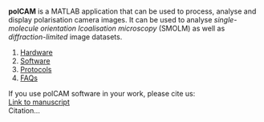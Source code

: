 <br />

**polCAM** is a MATLAB application that can be used to process, analyse and display polarisation camera images. It can be used to analyse _single-molecule orientation lcoalisation microscopy_ (SMOLM) as well as _diffraction-limited_ image datasets. 

1. [Hardware](./hardware.md)
2. [Software](./software.md)
3. [Protocols](./protocols.md)
4. [FAQs](./faqs.md)

If you use polCAM software in your work, please cite us:\
[Link to manuscript]()\
Citation...
